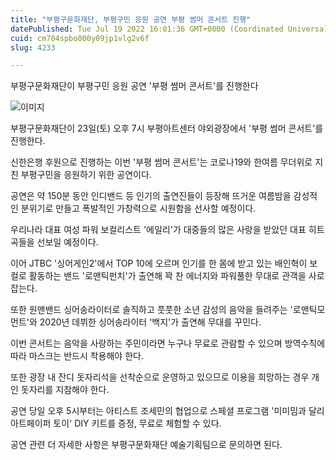 ```yaml
---
title: "부평구문화재단, 부평구민 응원 공연 부평 썸머 콘서트 진행"
datePublished: Tue Jul 19 2022 16:01:36 GMT+0000 (Coordinated Universal Time)
cuid: cm704spbo000y09jp1vlg2v6f
slug: 4233

---
```



부평구문화재단이 부평구민 응원 공연 '부평 썸머 콘서트'를 진행한다

![이미지](https://cdn.hashnode.com/res/hashnode/image/upload/v1739257142430/4e56e7a0-6126-40ab-8e5f-2ba846eb2ba3.jpeg)

부평구문화재단이 23일(토) 오후 7시 부평아트센터 야외광장에서 '부평 썸머 콘서트'를 진행한다.

신한은행 후원으로 진행하는 이번 '부평 썸머 콘서트'는 코로나19와 한여름 무더위로 지친 부평구민을 응원하기 위한 공연이다.

공연은 약 150분 동안 인디밴드 등 인기의 출연진들이 등장해 뜨거운 여름밤을 감성적인 분위기로 만들고 폭발적인 가창력으로 시원함을 선사할 예정이다.

우리나라 대표 여성 파워 보컬리스트 '에일리'가 대중들의 많은 사랑을 받았던 대표 히트곡들을 선보일 예정이다.

이어 JTBC '싱어게인2'에서 TOP 10에 오르며 인기를 한 몸에 받고 있는 배인혁이 보컬로 활동하는 밴드 '로맨틱펀치'가 출연해 꽉 찬 에너지와 파워풀한 무대로 관객을 사로잡는다.

또한 원맨밴드 싱어송라이터로 솔직하고 풋풋한 소년 감성의 음악을 들려주는 '로맨틱모먼트'와 2020년 데뷔한 싱어송라이터 '백지'가 출연해 무대를 꾸민다.

이번 콘서트는 음악을 사랑하는 주민이라면 누구나 무료로 관람할 수 있으며 방역수칙에 따라 마스크는 반드시 착용해야 한다.

또한 광장 내 잔디 돗자리석을 선착순으로 운영하고 있으므로 이용을 희망하는 경우 개인 돗자리를 지참해야 한다.

공연 당일 오후 5시부터는 아티스트 조세민의 협업으로 스페셜 프로그램 '미미밈과 달리 아트페이퍼 토이' DIY 키트를 증정, 무료로 체험할 수 있다.

공연 관련 더 자세한 사항은 부평구문화재단 예술기획팀으로 문의하면 된다.